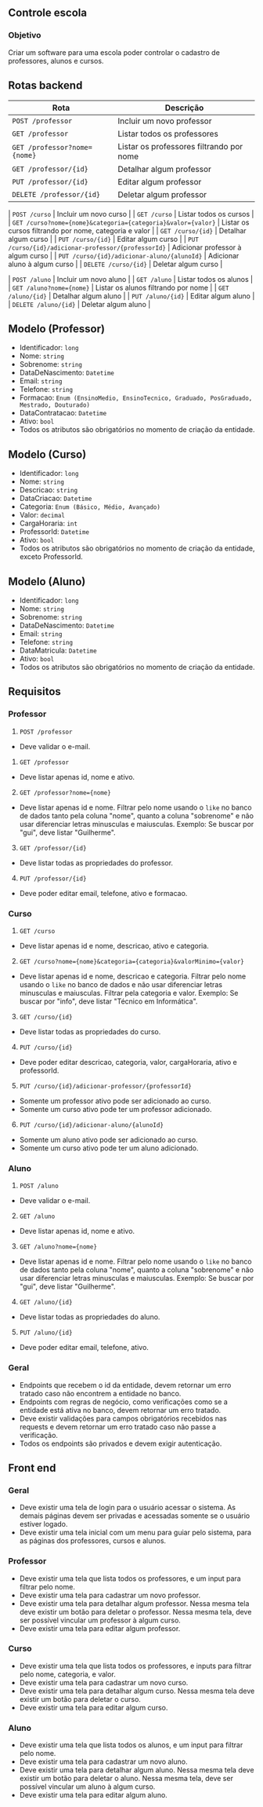 ## Controle escola
### Objetivo
Criar um software para uma escola poder controlar o cadastro de professores, alunos e cursos.

## Rotas backend
| Rota | Descrição |
| --- | --- |
| `POST /professor` | Incluir um novo professor |
| `GET /professor` | Listar todos os professores |
| `GET /professor?nome={nome}` | Listar os professores filtrando por nome |
| `GET /professor/{id}` | Detalhar algum professor |
| `PUT /professor/{id}` | Editar algum professor |
| `DELETE /professor/{id}` | Deletar algum professor |

| `POST /curso` | Incluir um novo curso |
| `GET /curso` | Listar todos os cursos |
| `GET /curso?nome={nome}&categoria={categoria}&valor={valor}` | Listar os cursos filtrando por nome, categoria e valor |
| `GET /curso/{id}` | Detalhar algum curso |
| `PUT /curso/{id}` | Editar algum curso |
| `PUT /curso/{id}/adicionar-professor/{professorId}` | Adicionar professor à algum curso |
| `PUT /curso/{id}/adicionar-aluno/{alunoId}` | Adicionar aluno à algum curso |
| `DELETE /curso/{id}` | Deletar algum curso |

| `POST /aluno` | Incluir um novo aluno |
| `GET /aluno` | Listar todos os alunos |
| `GET /aluno?nome={nome}` | Listar os alunos filtrando por nome |
| `GET /aluno/{id}` | Detalhar algum aluno |
| `PUT /aluno/{id}` | Editar algum aluno |
| `DELETE /aluno/{id}` | Deletar algum aluno |

## Modelo (Professor)
- Identificador: `long`
- Nome: `string`
- Sobrenome: `string`
- DataDeNascimento: `Datetime`
- Email: `string`
- Telefone: `string`
- Formacao: `Enum (EnsinoMedio, EnsinoTecnico, Graduado, PosGraduado, Mestrado, Douturado)`
- DataContratacao: `Datetime`
- Ativo: `bool`
- Todos os atributos são obrigatórios no momento de criação da entidade.

## Modelo (Curso)
- Identificador: `long`
- Nome: `string`
- Descricao: `string`
- DataCriacao: `Datetime`
- Categoria: `Enum (Básico, Médio, Avançado)`
- Valor: `decimal`
- CargaHoraria: `int`
- ProfessorId: `Datetime`
- Ativo: `bool`
- Todos os atributos são obrigatórios no momento de criação da entidade, exceto ProfessorId.

## Modelo (Aluno)
- Identificador: `long`
- Nome: `string`
- Sobrenome: `string`
- DataDeNascimento: `Datetime`
- Email: `string`
- Telefone: `string`
- DataMatricula: `Datetime`
- Ativo: `bool`
- Todos os atributos são obrigatórios no momento de criação da entidade.

## Requisitos
### Professor
1. `POST /professor`
- Deve validar o e-mail.

1. `GET /professor`
- Deve listar apenas id, nome e ativo.

2. `GET /professor?nome={nome}`
- Deve listar apenas id e nome. Filtrar pelo nome usando o `like` no banco de dados tanto pela coluna "nome", quanto a coluna "sobrenome" e não usar diferenciar letras minusculas e maiusculas. Exemplo: Se buscar por "gui", deve listar "Guilherme".

3. `GET /professor/{id}`
- Deve listar todas as propriedades do professor.

4. `PUT /professor/{id}`
- Deve poder editar email, telefone, ativo e formacao.

### Curso
1. `GET /curso`
- Deve listar apenas id e nome, descricao, ativo e categoria.

2. `GET /curso?nome={nome}&categoria={categoria}&valorMinimo={valor}`
- Deve listar apenas id e nome, descricao e categoria. Filtrar pelo nome usando o `like` no banco de dados e não usar diferenciar letras minusculas e maiusculas. Filtrar pela categoria e valor. Exemplo: Se buscar por "info", deve listar "Técnico em Informática".

3. `GET /curso/{id}`
- Deve listar todas as propriedades do curso.

4. `PUT /curso/{id}`
- Deve poder editar descricao, categoria, valor, cargaHoraria, ativo e professorId.

5. `PUT /curso/{id}/adicionar-professor/{professorId}`
- Somente um professor ativo pode ser adicionado ao curso.
- Somente um curso ativo pode ter um professor adicionado.

6. `PUT /curso/{id}/adicionar-aluno/{alunoId}`
- Somente um aluno ativo pode ser adicionado ao curso.
- Somente um curso ativo pode ter um aluno adicionado.

### Aluno
1. `POST /aluno`
- Deve validar o e-mail.

2. `GET /aluno`
- Deve listar apenas id, nome e ativo.

3. `GET /aluno?nome={nome}`
- Deve listar apenas id e nome. Filtrar pelo nome usando o `like` no banco de dados tanto pela coluna "nome", quanto a coluna "sobrenome" e não usar diferenciar letras minusculas e maiusculas. Exemplo: Se buscar por "gui", deve listar "Guilherme".

4. `GET /aluno/{id}`
- Deve listar todas as propriedades do aluno.

5. `PUT /aluno/{id}`
- Deve poder editar email, telefone, ativo.

### Geral
- Endpoints que recebem o id da entidade, devem retornar um erro tratado caso não encontrem a entidade no banco.
- Endpoints com regras de negócio, como verificações como se a entidade está ativa no banco, devem retornar um erro tratado.
- Deve existir validações para campos obrigatórios recebidos nas requests e devem retornar um erro tratado caso não passe a verificação.
- Todos os endpoints são privados e devem exigir autenticação.

## Front end
### Geral
- Deve existir uma tela de login para o usuário acessar o sistema. As demais páginas devem ser privadas e acessadas somente se o usuário estiver logado.
- Deve existir uma tela inicial com um menu para guiar pelo sistema, para as páginas dos professores, cursos e alunos.

### Professor
- Deve existir uma tela que lista todos os professores, e um input para filtrar pelo nome.
- Deve existir uma tela para cadastrar um novo professor.
- Deve existir uma tela para detalhar algum professor. Nessa mesma tela deve existir um botão para deletar o professor. Nessa mesma tela, deve ser possível vincular um professor à algum curso.
- Deve existir uma tela para editar algum professor.

### Curso
- Deve existir uma tela que lista todos os professores, e inputs para filtrar pelo nome, categoria, e valor.
- Deve existir uma tela para cadastrar um novo curso.
- Deve existir uma tela para detalhar algum curso. Nessa mesma tela deve existir um botão para deletar o curso.
- Deve existir uma tela para editar algum curso.

### Aluno
- Deve existir uma tela que lista todos os alunos, e um input para filtrar pelo nome.
- Deve existir uma tela para cadastrar um novo aluno.
- Deve existir uma tela para detalhar algum aluno. Nessa mesma tela deve existir um botão para deletar o aluno. Nessa mesma tela, deve ser possível vincular um aluno à algum curso.
- Deve existir uma tela para editar algum aluno.